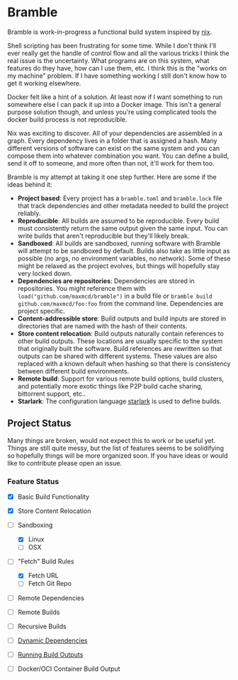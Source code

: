 # Bramble

Bramble is work-in-progress a functional build system inspired by [nix](https://nixos.org/).


Shell scripting has been frustrating for some time. While I don't think I'll ever really get the handle of control flow and all the various tricks I think the real issue is the uncertainty. What programs are on this system, what features do they have, how can I use them, etc. I think this is the "works on my machine" problem. If I have something working I still don't know how to get it working elsewhere.

Docker felt like a hint of a solution. At least now if I want something to run somewhere else I can pack it up into a Docker image. This isn't a general purpose solution though, and unless you're using complicated tools the docker build process is not reproducible.

Nix was exciting to discover. All of your dependencies are assembled in a graph. Every dependency lives in a folder that is assigned a hash. Many different versions of software can exist on the same system and you can compose them into whatever combination you want. You can define a build, send it off to someone, and more often than not, it'll work for them too.

Bramble is my attempt at taking it one step further. Here are some if the ideas behind it:

- **Project based**: Every project has a `bramble.toml` and `bramble.lock` file that track dependencies and other metadata needed to build the project reliably.
- **Reproducible**: All builds are assumed to be reproducible. Every build must consistently return the same output given the same input. You can write builds that aren't reproducible but they'll likely break.
- **Sandboxed**: All builds are sandboxed, running software with Bramble will attempt to be sandboxed by default. Builds also take as little input as possible (no args, no environment variables, no network). Some of these might be relaxed as the project evolves, but things will hopefully stay very locked down.
- **Dependencies are repositories**: Dependencies are stored in repositories. You might reference them with `load("github.com/maxmcd/bramble")` in a build file or `bramble build github.com/maxmcd/foo:foo` from the command line. Dependencies are project specific.
- **Content-addressible store**: Build outputs and build inputs are stored in directories that are named with the hash of their contents.
- **Store content relocation**: Build outputs naturally contain references to other build outputs. These locations are usually specific to the system that originally built the software. Build references are rewritten so that outputs can be shared with different systems. These values are also replaced with a known default when hashing so that there is consistency between different build environments.
- **Remote build**: Support for various remote build options, build clusters, and potentially more exotic things like P2P build cache sharing, bittorrent support, etc..
- **Starlark**: The configuration language [starlark](https://github.com/google/starlark-go) is used to define builds.

## Project Status

Many things are broken, would not expect this to work or be useful yet. Things are still quite messy, but the list of features seems to be solidifying so hopefully things will be more organized soon. If you have ideas or would like to contribute please open an issue.

### Feature Status

- [x] Basic Build Functionality
- [x] Store Content Relocation
- [ ] Sandboxing
    - [x] Linux
    - [ ] OSX
- [ ] "Fetch" Build Rules
    - [x] Fetch URL
    - [ ] Fetch Git Repo
- [ ] Remote Dependencies
- [ ] Remote Builds
- [ ] Recursive Builds
- [ ] [Dynamic Dependencies](./notes/25-dynamic-dependencies.md)
- [ ] [Running Build Outputs](https://github.com/maxmcd/bramble/issues/25)
- [ ] Docker/OCI Container Build Output


